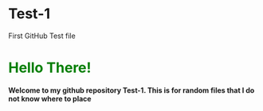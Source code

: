 # Test-1
First GitHub Test file
<h1 style="color:Green;"> Hello There! </h1>
<h4>
 <p style="color=Tomato;">Welcome to my github repository Test-1. This is for random files that I do not know where to place</p>
</h4>
